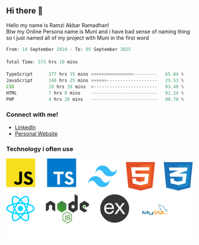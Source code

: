 ## Hi there 👋
Hello my name is Ramzi Akbar Ramadhan!\
Btw my Online Persona name is Muni and i have bad sense of naming thing so i just named all of my project with Muni in the first word
<!--START_SECTION:Muni-->

```Javascript
From: 14 September 2024 - To: 05 September 2025

Total Time: 573 hrs 10 mins

TypeScript      377 hrs 35 mins >>>>>>>>>>>>>>>>---------   65.84 %
JavaScript      146 hrs 25 mins >>>>>>-------------------   25.53 %
CSS             19 hrs 28 mins  >------------------------   03.40 %
HTML            7 hrs 8 mins    -------------------------   01.24 %
PHP             4 hrs 28 mins   -------------------------   00.78 %
```

<!--END_SECTION:Muni-->
### Connect with me!
* [LinkedIn](https://www.linkedin.com/in/ramzi-akbar-ramadhan-b8b05a243/)
* [Personal Website](https://www.muniporto.my.id/)
### Technology i often use
![Technology List](assets/techlist.png)
